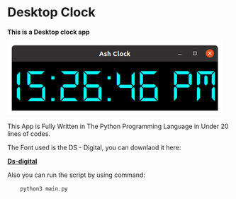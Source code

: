 # Desktop Clock

**This is a Desktop clock app**

![Clock Icon](clock.png)

<p>
    This App is Fully Written in The Python Programming Language in Under 20 lines of codes.
<p>

<p>
    The Font used is the DS - Digital, you can downlaod it here:
<p>

**[Ds-digital](https://www.dafont.com/ds-digital.font "DS - Digital")**

<p>Also you can run the script by using command: <p>

~~~Terminal
    python3 main.py
~~~